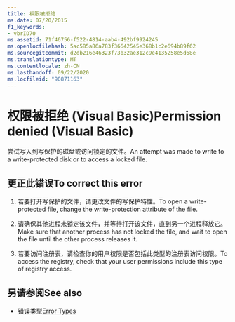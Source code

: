```yaml
---
title: 权限被拒绝
ms.date: 07/20/2015
f1_keywords:
- vbrID70
ms.assetid: 71f46756-f522-4814-aab4-492bf9924245
ms.openlocfilehash: 5ac585a86a783f36642545e368b1c2e694b89f62
ms.sourcegitcommit: d2db216e46323f73b32ae312c9e4135258e5d68e
ms.translationtype: MT
ms.contentlocale: zh-CN
ms.lasthandoff: 09/22/2020
ms.locfileid: "90871163"
---
```

# <a name="permission-denied-visual-basic"></a><span data-ttu-id="18797-102">权限被拒绝 (Visual Basic)</span><span class="sxs-lookup"><span data-stu-id="18797-102">Permission denied (Visual Basic)</span></span>

<span data-ttu-id="18797-103">尝试写入到写保护的磁盘或访问锁定的文件。</span><span class="sxs-lookup"><span data-stu-id="18797-103">An attempt was made to write to a write-protected disk or to access a locked file.</span></span>  
  
## <a name="to-correct-this-error"></a><span data-ttu-id="18797-104">更正此错误</span><span class="sxs-lookup"><span data-stu-id="18797-104">To correct this error</span></span>  
  
1. <span data-ttu-id="18797-105">若要打开写保护的文件，请更改文件的写保护特性。</span><span class="sxs-lookup"><span data-stu-id="18797-105">To open a write-protected file, change the write-protection attribute of the file.</span></span>  
  
2. <span data-ttu-id="18797-106">请确保其他进程未锁定该文件，并等待打开该文件，直到另一个进程释放它。</span><span class="sxs-lookup"><span data-stu-id="18797-106">Make sure that another process has not locked the file, and wait to open the file until the other process releases it.</span></span>  
  
3. <span data-ttu-id="18797-107">若要访问注册表，请检查你的用户权限是否包括此类型的注册表访问权限。</span><span class="sxs-lookup"><span data-stu-id="18797-107">To access the registry, check that your user permissions include this type of registry access.</span></span>  
  
## <a name="see-also"></a><span data-ttu-id="18797-108">另请参阅</span><span class="sxs-lookup"><span data-stu-id="18797-108">See also</span></span>

- [<span data-ttu-id="18797-109">错误类型</span><span class="sxs-lookup"><span data-stu-id="18797-109">Error Types</span></span>](../../programming-guide/language-features/error-types.md)
